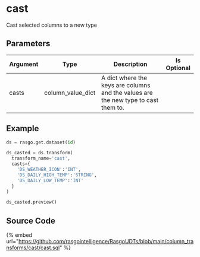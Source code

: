 

# cast

Cast selected columns to a new type


## Parameters

| Argument |       Type        |                                    Description                                     | Is Optional |
| -------- | ----------------- | ---------------------------------------------------------------------------------- | ----------- |
| casts    | column_value_dict | A dict where the keys are columns and the values are the new type to cast them to. |             |


## Example

```python
ds = rasgo.get.dataset(id)

ds_casted = ds.transform(
  transform_name='cast',
  casts={
    'DS_WEATHER_ICON':'INT',
    'DS_DAILY_HIGH_TEMP':'STRING',
    'DS_DAILY_LOW_TEMP':'INT'
  }
)

ds_casted.preview()

```

## Source Code

{% embed url="https://github.com/rasgointelligence/RasgoUDTs/blob/main/column_transforms/cast/cast.sql" %}

